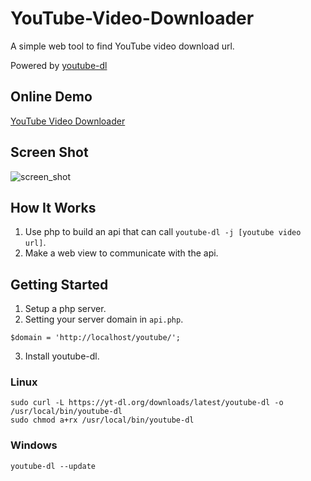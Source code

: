 # YouTube-Video-Downloader

A simple web tool to find YouTube video download url.

Powered by [youtube-dl](https://github.com/ytdl-org/youtube-dl)

## Online Demo
[YouTube Video Downloader](http://18.179.174.37/youtube/)

## Screen Shot
![screen_shot](https://i.imgur.com/MFrVaTl.png)

## How It Works
1. Use php to build an api that can call `youtube-dl -j [youtube video url]`.
2. Make a web view to communicate with the api.

## Getting Started

1. Setup a php server.
2. Setting your server domain in `api.php`.
```
$domain = 'http://localhost/youtube/';
```
3. Install youtube-dl.

### Linux
```
sudo curl -L https://yt-dl.org/downloads/latest/youtube-dl -o /usr/local/bin/youtube-dl
sudo chmod a+rx /usr/local/bin/youtube-dl
```
### Windows
```
youtube-dl --update
```

